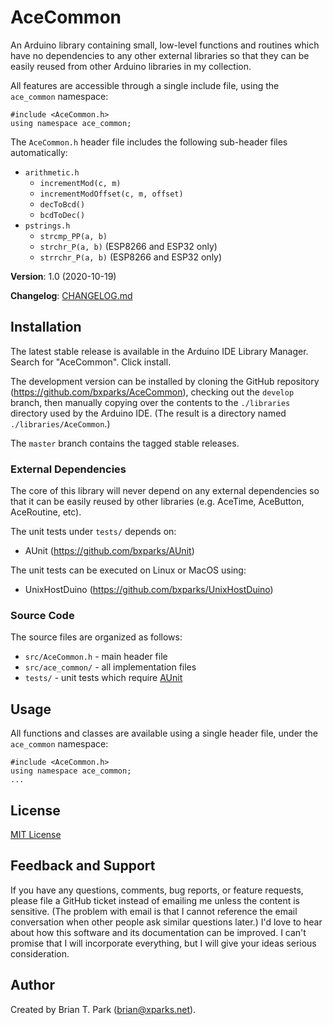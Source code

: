 # AceCommon

An Arduino library containing small, low-level functions and routines which have
no dependencies to any other external libraries so that they can be easily
reused from other Arduino libraries in my collection.

All features are accessible through a single include file, using the
`ace_common` namespace:
```
#include <AceCommon.h>
using namespace ace_common;
```

The `AceCommon.h` header file includes the following sub-header files
automatically:

* `arithmetic.h`
    * `incrementMod(c, m)`
    * `incrementModOffset(c, m, offset)`
    * `decToBcd()`
    * `bcdToDec()`
* `pstrings.h`
    * `strcmp_PP(a, b)`
    * `strchr_P(a, b)` (ESP8266 and ESP32 only)
    * `strrchr_P(a, b)` (ESP8266 and ESP32 only)

**Version**: 1.0 (2020-10-19)

**Changelog**: [CHANGELOG.md](CHANGELOG.md)

## Installation

The latest stable release is available in the Arduino IDE Library Manager.
Search for "AceCommon". Click install.

The development version can be installed by cloning the
GitHub repository (https://github.com/bxparks/AceCommon), checking out the
`develop` branch, then manually copying over the contents to the `./libraries`
directory used by the Arduino IDE. (The result is a directory named
`./libraries/AceCommon`.)

The `master` branch contains the tagged stable releases.

### External Dependencies

The core of this library will never depend on any external dependencies so that
it can be easily reused by other libraries (e.g. AceTime, AceButton, AceRoutine,
etc).

The unit tests under `tests/` depends on:

* AUnit (https://github.com/bxparks/AUnit)

The unit tests can be executed on Linux or MacOS using:

* UnixHostDuino (https://github.com/bxparks/UnixHostDuino)

### Source Code

The source files are organized as follows:
* `src/AceCommon.h` - main header file
* `src/ace_common/` - all implementation files
* `tests/` - unit tests which require [AUnit](https://github.com/bxparks/AUnit)

## Usage

All functions and classes are available using a single header file,
under the `ace_common` namespace:

```
#include <AceCommon.h>
using namespace ace_common;
...
```

## License

[MIT License](https://opensource.org/licenses/MIT)

## Feedback and Support

If you have any questions, comments, bug reports, or feature requests, please
file a GitHub ticket instead of emailing me unless the content is sensitive.
(The problem with email is that I cannot reference the email conversation when
other people ask similar questions later.) I'd love to hear about how this
software and its documentation can be improved. I can't promise that I will
incorporate everything, but I will give your ideas serious consideration.

## Author

Created by Brian T. Park (brian@xparks.net).
